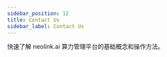 ```yaml
---
sidebar_position: 12
title: Contact Us
sidebar_label: Contact Us
---
```


快速了解 neolink.ai 算力管理平台的基础概念和操作方法。